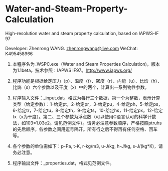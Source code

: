 # Water-and-Steam-Property-Calculation
High-resolution water and steam property calculation, based on IAPWS-IF 97

Developer: Zhenrong WANG. zhenrongwang@live.com 
WeChat: K495458966


1.	本程序名为_WSPC.exe（Water and Steam Properties Calculation)，版本为1.1beta。技术参照：IAPWS IF97。http://www.iapws.org/

2.	程序功能是根据给定压力（p）、温度（t）、密度（r）、内能（u）、比焓（h）、比熵（s）六个参数以及干度（x）中的两个，计算出一系列物性参数。

3.	程序输入文件：_input.dat。格式为每行三个数据，第一个为整数，表示计算类型（给定参数）：1-给定pt，2-给定pr，3-给定pu，4-给定ph，5-给定ps，6-给定tr，7-给定tu，8-给定th，9-给定ts，10-给定hs，11-给定px，12-给定tx（x为干度）。第二、三个参数为浮点数（可以使用C语言认可的科学计数法，如103=1.03e2。请见范例文件）。请务必注意参数顺序，严格按照ptruhs的先后顺序。各参数之间用逗号隔开。所有行之后不得再有任何空格、回车等。

4.	各个参数的单位需如下：p-Pa, t-K, r-kg/m3, u-J/kg, h-J/kg, s-J/(kg*K)，请务必注意。

5.	程序输出文件：_properties.dat，格式见范例文件。

